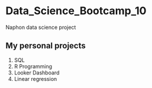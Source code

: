 # Data_Science_Bootcamp_10
Naphon data science project

## My personal projects
1. SQL
2. R Programming
3. Looker Dashboard
4. Linear regression

